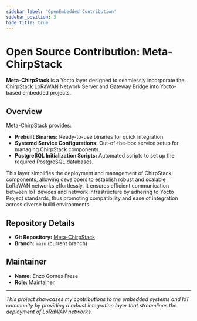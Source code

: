 ```yaml
---
sidebar_label: 'OpenEmbedded Contribution'
sidebar_position: 3
hide_title: true
---
```

# Open Source Contribution: Meta-ChirpStack

**Meta-ChirpStack** is a Yocto layer designed to seamlessly incorporate the ChirpStack LoRaWAN Network Server and Gateway Bridge into Yocto-based embedded projects.

## Overview

Meta-ChirpStack provides:
- **Prebuilt Binaries:** Ready-to-use binaries for quick integration.
- **Systemd Service Configurations:** Out-of-the-box service setup for managing ChirpStack components.
- **PostgreSQL Initialization Scripts:** Automated scripts to set up the required PostgreSQL databases.

This layer simplifies the deployment and management of ChirpStack components, allowing developers to establish robust and scalable LoRaWAN networks effortlessly. It ensures efficient communication between IoT devices and network infrastructure by adhering to Yocto Project standards, thus promoting compatibility and ease of integration across diverse build environments.

## Repository Details

- **Git Repository:** [Meta-ChirpStack](https://github.com/FreseEnzo/meta-chirpstack)
- **Branch:** `main` (current branch)

## Maintainer

- **Name:** Enzo Gomes Frese
- **Role:** Maintainer

---

*This project showcases my contributions to the embedded systems and IoT community by providing a robust integration layer that streamlines the deployment of LoRaWAN networks.*
